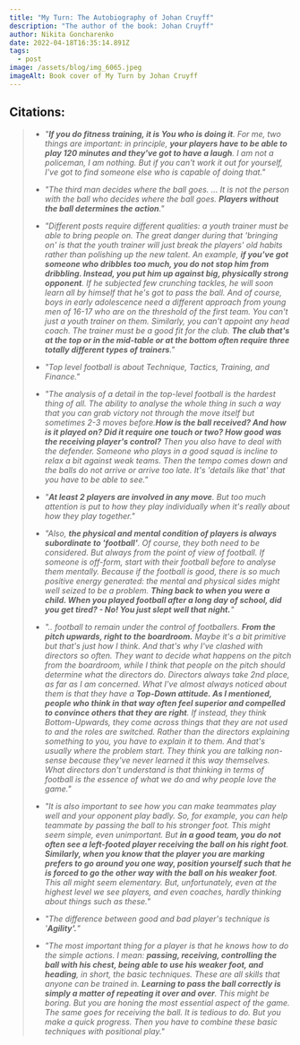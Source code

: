 ```yaml
---
title: "My Turn: The Autobiography of Johan Cruyff"
description: "The author of the book: Johan Cruyff"
author: Nikita Goncharenko
date: 2022-04-18T16:35:14.891Z
tags:
  - post
image: /assets/blog/img_6065.jpeg
imageAlt: Book cover of My Turn by Johan Cruyff
---
```

## Citations:

> * *"**If you do fitness training, it is You who is doing it**. For me, two things are important: in principle, **your players have to be able to play 120 minutes and they've got to have a laugh**. I am not a policeman, I am nothing. But if you can't work it out for yourself, I've got to find someone else who is capable of doing that."*
> * *"The third man decides where the ball goes. ... It is not the person with the ball who decides where the ball goes. **Players without the ball determines the action**."*
> * *"Different posts require different qualities: a youth trainer must be able to bring people on. The great danger during that 'bringing on' is that the youth trainer will just break the players' old habits rather than polishing up the new talent. An example, **if you've got someone who dribbles too much, you do not stop him from dribbling. Instead, you put him up against big, physically strong opponent**. If he subjected few crunching tackles, he will soon learn all by himself that he's got to pass the ball. And of course, boys in early adolescence need a different approach from young men of 16-17 who are on the threshold of the first team. You can't just a youth trainer on them. Similarly, you can't appoint any head coach. The trainer must be a good fit for the club. **The club that's at the top or in the mid-table or at the bottom often require three totally different types of trainers**."*
> * *"Top level football is about Technique, Tactics, Training, and Finance."*
> * *"The analysis of a detail in the top-level football is the hardest thing of all. The ability to analyse the whole thing in such a way that you can grab victory not through the move itself but sometimes 2-3 moves before.**How is the ball received? And how is it played on? Did it require one touch or two? How good was the receiving player's control?** Then you also have to deal with the defender. Someone who plays in a good squad is incline to relax a bit against weak teams. Then the tempo comes down and the balls do not arrive or arrive too late. It's 'details like that' that you have to be able to see."*
>
>
> * *"**At least 2 players are involved in any move**. But too much attention is put to how they play individually when it's really about how they play together."*
> * *"Also, **the physical and mental condition of players is always subordinate to 'football'**. Of course, they both need to be considered. But always from the point of view of football. If someone is off-form, start with their football before to analyse them mentally. Because if the football is good, there is so much positive energy generated: the mental and physical sides might well seized to be a problem. **Thing back to when you were a child. When you played football after a long day of school, did you get tired? - No! You just slept well that night.**"*
> * *".. football to remain under the control of footballers. **From the pitch upwards, right to the boardroom.** Maybe it's a bit primitive but that's just how I think. And that's why I've clashed with directors so often. They want to decide what happens on the pitch from the boardroom, while I think that people on the pitch should determine what the directors do. Directors always take 2nd place, as far as I am concerned. What I've almost always noticed about them is that they have a **Top-Down attitude. As I mentioned, people who think in that way often feel superior and compelled to convince others that they are right**. If instead, they think Bottom-Upwards, they come across things that they are not used to and the roles are switched. Rather than the directors explaining something to you, you have to explain it to them. And that's usually where the problem start. They think you are talking non-sense because they've never learned it this way themselves. What directors don't understand is that thinking in terms of football is the essence of what we do and why people love the game."*
> * *"It is also important to see how you can make teammates play well and your opponent play badly. So, for example, you can help teammate by passing the ball to his stronger foot. This might seem simple, even unimportant. But **in a good team, you do not often see a left-footed player receiving the ball on his right foot**. **Similarly, when you know that the player you are marking prefers to go around you one way, position yourself such that he is forced to go the other way with the ball on his weaker foot**. This all might seem elementary. But, unfortunately, even at the highest level we see players, and even coaches, hardly thinking about things such as these."*
> * *"The difference between good and bad player's technique is '**Agility'.**"*
> * *"The most important thing for a player is that he knows how to do the simple actions. I mean: **passing, receiving, controlling the ball with his chest, being able to use his weaker foot, and heading**, in short, the basic techniques. These are all skills that anyone can be trained in. **Learning to pass the ball correctly is simply a matter of repeating it over and over**. This might be boring. But you are honing the most essential aspect of the game. The same goes for receiving the ball. It is tedious to do. But you make a quick progress. Then you have to combine these basic techniques with positional play."*